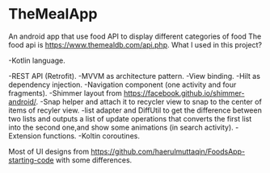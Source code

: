 # TheMealApp
An android app that use food API to display different categories of food
The food api is https://www.themealdb.com/api.php.
What I used in this project?

-Kotlin language.

-REST API (Retrofit).
-MVVM as architecture pattern.
-View binding.
-Hilt as dependency injection.
-Navigation component (one activity and four fragments).
-Shimmer layout from https://facebook.github.io/shimmer-android/.
-Snap helper and attach it to recycler view to snap to the center of items of recyler view.
-list adapter and DiffUtil to get the difference between two lists and outputs a list of update operations that converts the first list into the second one,and show some animations (in search activity).
-Extension functions.
-Koltin coroutines.

Most of UI designs from https://github.com/haerulmuttaqin/FoodsApp-starting-code with some differences.

